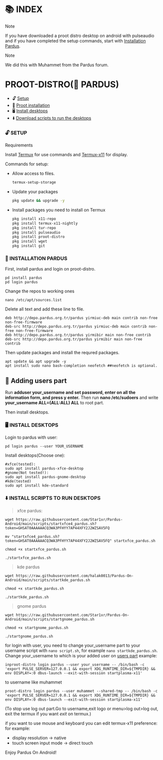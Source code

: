 <!-- PARDUS ON ANDROID -->
# 📚 INDEX

> [!NOTE]  
>If you have downloaded a proot distro desktop on android with pulseaudio and if you have completed the setup commands, start with [Installation Pardus](#installation).


> [!NOTE]
>We did this with Muhammet from the Pardus forum. 

# PROOT-DISTRO(🐯 PARDUS) 
* 🔓 [Setup](#setup)
* 📲 [Proot installation](#installation)
* 🖥️ [Install desktops](#desktops)
* ⬇️ [Download scripts to run the desktops](#easy-download)

### 🔓 SETUP <a name=setup></a> 

Requirements

Install [Termux](https://github.com/termux/termux-app/releases/tag/v0.118.0) for use commands and [Termux-x11](https://github.com/termux/termux-x11/releases/tag/nightly) for display.

Commands for setup:

* Allow access to files. 
  ```sh
  termux-setup-storage 
  ```
* Update your packages
   ```sh
  pkg update && upgrade -y
   ```
* Install packages you need to install on Termux
   ```sh
  pkg install x11-repo
  pkg install termux-x11-nightly
  pkg install tur-repo
  pkg install pulseaudio
  pkg install proot-distro
  pkg install wget
  pkg install git 
   ```
### 📲 INSTALLATION PARDUS <a name=installation></a>

First, install pardus and login on proot-distro. 

```
pd install pardus
pd login pardus
```

Change the repos to working ones

```
nano /etc/apt/sources.list
```

Delete all text and add these line to file. 

```
deb http://depo.pardus.org.tr/pardus yirmiuc-deb main contrib non-free non-free-firmware
deb-src http://depo.pardus.org.tr/pardus yirmiuc-deb main contrib non-free non-free-firmware
deb http://depo.pardus.org.tr/pardus yirmibir main non-free contrib
deb-src http://depo.pardus.org.tr/pardus yirmibir main non-free contrib
```

Then update packages and install the requred packages. 

```
apt update && apt upgrade -y
apt install sudo nano bash-completion neofetch ##neofetch is optional.
```

## 👤 Adding users part  <a name=users></a>
Run **adduser your_username and set password, enter on all the information form, and press y enter.**
Then run **nano /etc/sudoers** and write **your_username ALL=(ALL:ALL) ALL** to root part. 

Then install desktops. 

### 🖥️ INSTALL DESKTOPS  <a name=desktops></a>

Login to pardus with user:

```
pd login pardus --user YOUR_USERNAME
```

Install desktops(Choose one):

```
#xfce(tested):
sudo apt install pardus-xfce-desktop
#gnome(Not tested!):
sudo apt install pardus-gnome-desktop
#kde(tested)
sudo apt install kde-standard
```

### ⬇️ INSTALL SCRIPTS TO RUN DESKTOPS <a name=easy-download></a>

> xfce pardus:

```
wget https://raw.githubusercontent.com/Star1xr/Pardus-Android/main/scripts/startxfce4_pardus.sh?token=GHSAT0AAAAAACQ3WA3PFHYY7AP44XFY2J2WZSAV5FQ

mv "startxfce4_pardus.sh?token=GHSAT0AAAAAACQ3WA3PFHYY7AP44XFY2J2WZSAV5FQ" startxfce_pardus.sh

chmod +x startxfce_pardus.sh

./startxfce_pardus.sh
```

> kde pardus

```
wget https://raw.githubusercontent.com/halak0013/Pardus-On-Android/main/scripts/startkde_pardus.sh

chmod +x startkde_pardus.sh

./startkde_pardus.sh
```

> gnome pardus

```
wget https://raw.githubusercontent.com/Star1xr/Pardus-On-Android/main/scripts/startgnome_pardus.sh

chmod +x startgnome_pardus.sh

./startgnome_pardus.sh
```

for login with user, you need to change your_username part to your username script with `nano script.sh`, for example
`nano startkde_pardus.sh`. Change your_username to which is your added user on [users part](#users) example:

```
inproot-distro login pardus --user your_username -- /bin/bash -c  'export PULSE_SERVER=127.0.0.1 && export XDG_RUNTIME_DIR=${TMPDIR} && env DISPLAY=:0 dbus-launch --exit-with-session startplasma-x11'
```

to username like muhammet

```console
proot-distro login pardus --user muhammet --shared-tmp -- /bin/bash -c  'export PULSE_SERVER=127.0.0.1 && export XDG_RUNTIME_DIR=${TMPDIR} && env DISPLAY=:0 dbus-launch --exit-with-session startplasma-x11'
```

(To stop use log out part.Go to username,exit logo or menu>log out>log out, exit the termux if you want *exit* on termux.)

if you want to use mouse and keyboard you can edit termux-x11 preference:
for example:

- display resolution -> native
- touch screen input mode -> direct touch


Enjoy Pardus On Android! 

